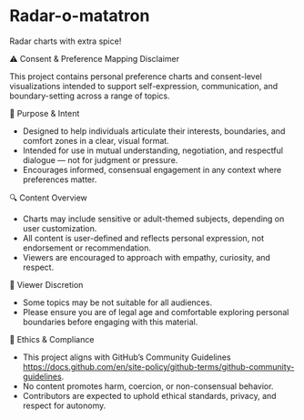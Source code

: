 # Radar-o-matatron
Radar charts with extra spice!

⚠️ Consent & Preference Mapping Disclaimer

This project contains personal preference charts and consent-level visualizations intended to support self-expression, communication, and boundary-setting across a range of topics.

🧠 Purpose & Intent
- Designed to help individuals articulate their interests, boundaries, and comfort zones in a clear, visual format.
- Intended for use in mutual understanding, negotiation, and respectful dialogue — not for judgment or pressure.
- Encourages informed, consensual engagement in any context where preferences matter.
  
🔍 Content Overview
- Charts may include sensitive or adult-themed subjects, depending on user customization.
- All content is user-defined and reflects personal expression, not endorsement or recommendation.
- Viewers are encouraged to approach with empathy, curiosity, and respect.
  
🔞 Viewer Discretion
- Some topics may be not suitable for all audiences.
- Please ensure you are of legal age and comfortable exploring personal boundaries before engaging with this material.
  
📜 Ethics & Compliance
- This project aligns with GitHub’s Community Guidelines https://docs.github.com/en/site-policy/github-terms/github-community-guidelines.
- No content promotes harm, coercion, or non-consensual behavior.
- Contributors are expected to uphold ethical standards, privacy, and respect for autonomy.
